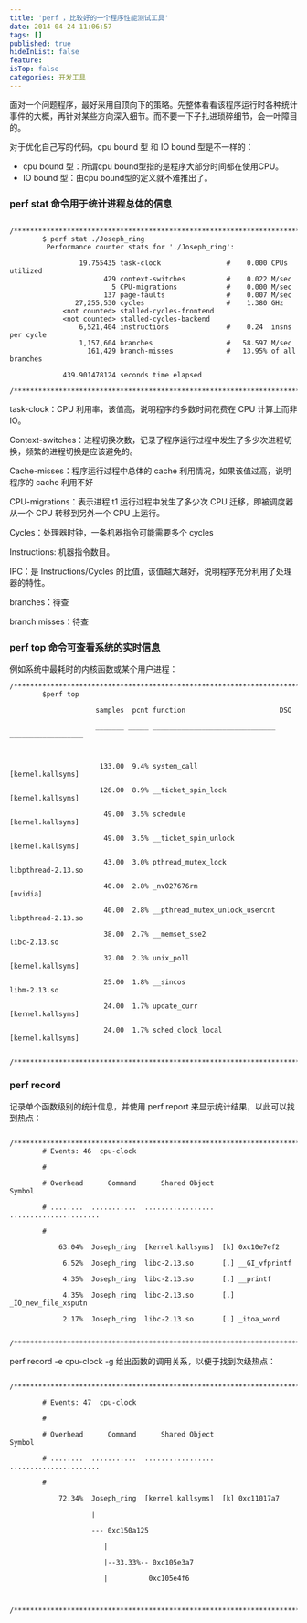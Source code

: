 ```yaml
---
title: 'perf ，比较好的一个程序性能测试工具'
date: 2014-04-24 11:06:57
tags: []
published: true
hideInList: false
feature: 
isTop: false
categories: 开发工具
---
```


面对一个问题程序，最好采用自顶向下的策略。先整体看看该程序运行时各种统计事件的大概，再针对某些方向深入细节。而不要一下子扎进琐碎细节，会一叶障目的。

对于优化自己写的代码，cpu bound 型 和 IO bound 型是不一样的：

*   cpu bound 型：所谓cpu bound型指的是程序大部分时间都在使用CPU。
*   IO bound 型：由cpu bound型的定义就不难推出了。

### **perf stat 命令用于统计进程总体的信息**
```
        /*******************************************************************************/
        $ perf stat ./Joseph_ring
         Performance counter stats for './Joseph_ring':
        
                 19.755435 task-clock                #    0.000 CPUs utilized          
                       429 context-switches          #    0.022 M/sec                  
                         5 CPU-migrations            #    0.000 M/sec                  
                       137 page-faults               #    0.007 M/sec                  
                27,255,530 cycles                    #    1.380 GHz                    
             <not counted> stalled-cycles-frontend 
             <not counted> stalled-cycles-backend  
                 6,521,404 instructions              #    0.24  insns per cycle        
                 1,157,604 branches                  #   58.597 M/sec                  
                   161,429 branch-misses             #   13.95% of all branches        
        
             439.901478124 seconds time elapsed
        /*******************************************************************************/
```

task-clock：CPU 利用率，该值高，说明程序的多数时间花费在 CPU 计算上而非 IO。

Context-switches：进程切换次数，记录了程序运行过程中发生了多少次进程切换，频繁的进程切换是应该避免的。

Cache-misses：程序运行过程中总体的 cache 利用情况，如果该值过高，说明程序的 cache 利用不好

CPU-migrations：表示进程 t1 运行过程中发生了多少次 CPU 迁移，即被调度器从一个 CPU 转移到另外一个 CPU 上运行。

Cycles：处理器时钟，一条机器指令可能需要多个 cycles

Instructions: 机器指令数目。

IPC：是 Instructions/Cycles 的比值，该值越大越好，说明程序充分利用了处理器的特性。

branches：待查

branch misses：待查

### **perf top 命令可查看系统的实时信息**

例如系统中最耗时的内核函数或某个用户进程：
```
/*******************************************************************************/
        $perf top
        
                     samples  pcnt function                       DSO
        
                     _______ _____ ______________________________ __________________
        
        
        
                      133.00  9.4% system_call                    [kernel.kallsyms] 
        
                      126.00  8.9% __ticket_spin_lock             [kernel.kallsyms] 
        
                       49.00  3.5% schedule                       [kernel.kallsyms] 
        
                       49.00  3.5% __ticket_spin_unlock           [kernel.kallsyms] 
        
                       43.00  3.0% pthread_mutex_lock             libpthread-2.13.so
        
                       40.00  2.8% _nv027676rm                    [nvidia]          
        
                       40.00  2.8% __pthread_mutex_unlock_usercnt libpthread-2.13.so
        
                       38.00  2.7% __memset_sse2                  libc-2.13.so      
        
                       32.00  2.3% unix_poll                      [kernel.kallsyms] 
        
                       25.00  1.8% __sincos                       libm-2.13.so      
        
                       24.00  1.7% update_curr                    [kernel.kallsyms] 
        
                       24.00  1.7% sched_clock_local              [kernel.kallsyms] 
        
        /**********************************************************************************/
```   

### **perf record** 
    

记录单个函数级别的统计信息，并使用 perf report 来显示统计结果，以此可以找到热点：
```
        /**********************************************************************************/
        # Events: 46  cpu-clock
        
        #
        
        # Overhead      Command      Shared Object                  Symbol
        
        # ........  ...........  .................  ......................
        
        #
        
            63.04%  Joseph_ring  [kernel.kallsyms]  [k] 0xc10e7ef2
        
             6.52%  Joseph_ring  libc-2.13.so       [.] __GI_vfprintf
        
             4.35%  Joseph_ring  libc-2.13.so       [.] __printf
        
             4.35%  Joseph_ring  libc-2.13.so       [.] _IO_new_file_xsputn
        
             2.17%  Joseph_ring  libc-2.13.so       [.] _itoa_word
        
        /**********************************************************************************/
```

perf record -e cpu-clock -g 给出函数的调用关系，以便于找到次级热点：
```
        /**********************************************************************************/
        
        # Events: 47  cpu-clock
        
        #
        
        # Overhead      Command      Shared Object                  Symbol
        
        # ........  ...........  .................  ......................
        
        #
        
            72.34%  Joseph_ring  [kernel.kallsyms]  [k] 0xc11017a7
        
                    |
        
                    --- 0xc150a125
        
                       |          
        
                       |--33.33%-- 0xc105e3a7
        
                       |          0xc105e4f6
        
        
        /**********************************************************************************/
```